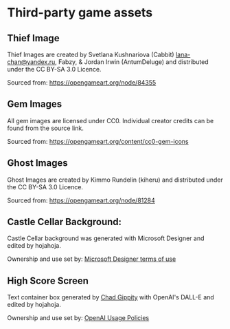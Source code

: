 # Third-party game assets

## Thief Image

Thief Images are created by Svetlana Kushnariova (Cabbit) <lana-chan@yandex.ru>, Fabzy, & Jordan Irwin (AntumDeluge) and
distributed under the CC BY-SA 3.0 Licence.

Sourced from: https://opengameart.org/node/84355

## Gem Images

All gem images are licensed under CC0. Individual creator credits can be found from the source link.

Sourced from:
https://opengameart.org/content/cc0-gem-icons

## Ghost Images

Ghost Images are created by Kimmo Rundelin (kiheru) and
distributed under the CC BY-SA 3.0 Licence.

Sourced from:
https://opengameart.org/node/81284

## Castle Cellar Background:

Castle Cellar background was generated with Microsoft Designer and edited by hojahoja.

Ownership and use set by:  [Microsoft Designer terms of use](https://designer.microsoft.com/termsOfUse.pdf)

## High Score Screen

Text container box generated by [Chad Gippity](https://chatgpt.com/) with OpenAI's DALL-E
and edited by hojahoja.

Ownership and use set by: [OpenAI Usage Policies](https://openai.com/policies/usage-policies)
